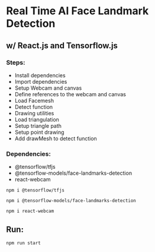 # Real Time AI Face Landmark Detection

## w/ React.js and Tensorflow.js

### Steps:

- Install dependencies
- Import dependencies
- Setup Webcam and canvas
- Define references to the webcam and canvas
- Load Facemesh
- Detect function
- Drawing utilities
- Load triangulation
- Setup triangle path
- Setup point drawing
- Add drawMesh to detect function

### Dependencies:

- @tensorflow/tfjs
- @tensorflow-models/face-landmarks-detection
- react-webcam

```
npm i @tensorflow/tfjs
```

```
npm i @tensorflow-models/face-landmarks-detection
```

```
npm i react-webcam
```

## Run:

```
npm run start
```
